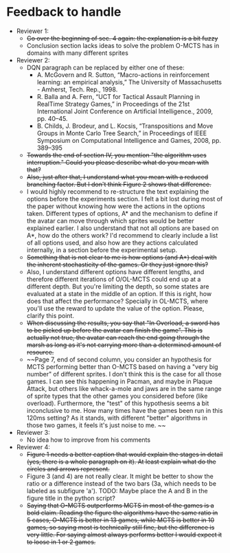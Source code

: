 Feedback to handle
==================

- Reviewer 1:
  - ~~Go over the beginning of sec. 4 again: the explanation is a bit fuzzy~~
  - Conclusion section lacks ideas to solve the problem O-MCTS has in domains with
    many different sprites
- Reviewer 2:
  - DQN paragraph can be replaced by either one of these:
    - A. McGovern and R. Sutton, “Macro-actions in reinforcement learning: an
      empirical analysis,” The University of Massachusetts - Amherst, Tech.
      Rep., 1998.
    - R. Balla and A. Fern, “UCT for Tactical Assault Planning in RealTime
      Strategy Games,” in Proceedings of the 21st International Joint Conference
      on Artificial Intelligence., 2009, pp. 40–45.
    - B. Childs, J. Brodeur, and L. Kocsis, “Transpositions and Move Groups in
      Monte Carlo Tree Search,” in Proceedings of IEEE Symposium on
      Computational Intelligence and Games, 2008, pp. 389–395
  - ~~Towards the end of section IV, you mention "the algorithm uses
    interruption." Could you please describe what do you mean with that?~~
  - ~~Also, just after that, I understand what you mean with a reduced branching
    factor. But I don't think Figure 2 shows that difference.~~
  - I would highly recommend to re-structure the text explaining the options
    before the experiments section. I felt a bit lost during most of the paper
    without knowing how were the actions in the options taken. Different types
    of options, A* and the mechanism to define if the avatar can move through
    which sprites would be better explained earlier. I also understand that not
    all options are based on A\*, how do the others work? I'd recommend to
    clearly include a list of all options used, and also how are they actions
    calculated internally, in a section before the experimental setup.
  - ~~Something that is not clear to me is how options (and A\*) deal with the
    inherent stochasticity of the games. Or they just ignore this?~~
  - Also, I understand different options have different lengths, and therefore
    different iterations of O/OL-MCTS could end up at a different depth. But
    you're limiting the depth, so some states are evaluated at a state in the
    middle of an option. If this is right, how does that affect the performance?
    Specially in OL-MCTS, where you'll use the reward to update the value of the
    option. Please, clarify this point.
  - ~~When discussing the results, you say that "In Overload, a sword has to be
    picked up before the avatar can finish the game". This is actually not true,
    the avatar can reach the end going through the marsh as long as it's not
    carrying more than a determined amount of resource.~~
  - ~~Page 7, end of second column, you consider an hypothesis for MCTS performing
    better than O-MCTS based on having a "very big number" of different sprites.
    I don't think this is the case for all those games. I can see this happening
    in Pacman, and maybe in Plaque Attack, but others like whack-a-mole and jaws
    are in the same range of sprite types that the other games you considered
    before (like overload). Furthermore, the "test" of this hypothesis seems a
    bit inconclusive to me. How many times have the games been run in this 120ms
    setting? As it stands, with different "better" algorithms in those two
    games, it feels it's just noise to me. ~~
- Reviewer 3:
  - No idea how to improve from his comments
- Reviewer 4:
  - ~~Figure 1 needs a better caption that would explain the stages in detail
    (yes, there is a whole paragraph on it). At least explain what do the
    circles and arrows represent.~~
  - Figure 3 (and 4) are not really clear. It might be better to show the ratio
    or a difference instead of the two bars (3a, which needs to be labeled as
    subfigure 'a'). TODO: Maybe place the A and B in the figure title in the
    python script?
  - ~~Saying that O-MCTS outperforms MCTS in most of the games is a bold claim.
    Reading the figure the algorithms have the same ratio in 5 cases, O-MCTS is
    better in 13 games, while MCTS is better in 10 games, so saying most is
    technically still fine, but the difference is very little. For saying almost
    always performs better I would expect it to loose in 1 or 2 games.~~

